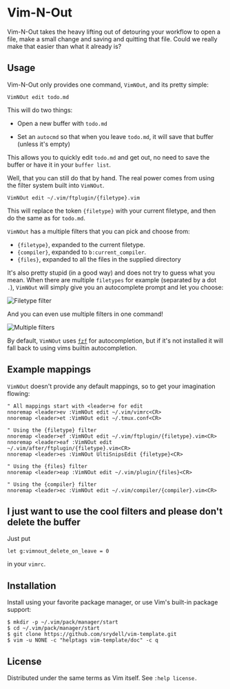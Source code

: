# Vim-N-Out #

Vim-N-Out takes the heavy lifting out of detouring your workflow to open a file, make a small change and saving and quitting that file. Could we really make that easier than what it already is?

## Usage ##

Vim-N-Out only provides one command, `VimNOut`, and its pretty simple:

```vim
VimNOut edit todo.md
```

This will do two things:

* Open a new buffer with `todo.md`

* Set an `autocmd` so that when you leave `todo.md`, it will save that buffer (unless it's empty)

This allows you to quickly edit `todo.md` and get out, no need to save the buffer or have it in your `buffer list`.

Well, that you can still do that by hand. The real power comes from using the filter system built into `VimNOut`.

```vim
VimNOut edit ~/.vim/ftplugin/{filetype}.vim
```

This will replace the token `{filetype}` with your current filetype, and then do the same as for `todo.md`.

`VimNOut` has a multiple filters that you can pick and choose from:

* `{filetype}`, expanded to the current filetype.
* `{compiler}`, expanded to `b:current_compiler`.
* `{files}`, expanded to all the files in the supplied directory

It's also pretty stupid (in a good way) and does not try to guess what you mean. When there are multiple `filetypes` for example (separated by a dot `.`), `VimNOut` will simply give you an autocomplete prompt and let you choose:

![Filetype filter](https://imgur.com/GzozKt0.png "Filetype filter")

And you can even use multiple filters in one command!

![Multiple filters](https://imgur.com/1ZWNmIm.png "Multiple filters")

By default, `VimNOut` uses [`fzf`](https://github.com/junegunn/fzf#as-vim-plugin) for autocompletion, but if it's not installed it will fall back to using vims builtin autocompletion.

## Example mappings ##

`VimNOut` doesn't provide any default mappings, so to get your imagination flowing:

```vim
" All mappings start with <leader>e for edit
nnoremap <leader>ev :VimNOut edit ~/.vim/vimrc<CR>
nnoremap <leader>et :VimNOut edit ~/.tmux.conf<CR>

" Using the {filetype} filter
nnoremap <leader>ef :VimNOut edit ~/.vim/ftplugin/{filetype}.vim<CR>
nnoremap <leader>eaf :VimNOut edit ~/.vim/after/ftplugin/{filetype}.vim<CR>
nnoremap <leader>es :VimNOut UltiSnipsEdit {filetype}<CR>

" Using the {files} filter
nnoremap <leader>eap :VimNOut edit ~/.vim/plugin/{files}<CR>

" Using the {compiler} filter
nnoremap <leader>ec :VimNOut edit ~/.vim/compiler/{compiler}.vim<CR>
```

## I just want to use the cool filters and please don't delete the buffer ##

Just put

```vim
let g:vimnout_delete_on_leave = 0
```

in your `vimrc`.

## Installation ##

Install using your favorite package manager, or use Vim's built-in package support:

```shell
$ mkdir -p ~/.vim/pack/manager/start
$ cd ~/.vim/pack/manager/start
$ git clone https://github.com/srydell/vim-template.git
$ vim -u NONE -c "helptags vim-template/doc" -c q
```

## License ##

Distributed under the same terms as Vim itself. See `:help license.`
